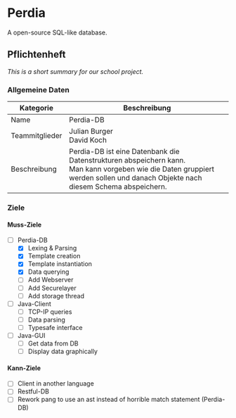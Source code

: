 # Perdia
A open-source SQL-like database.


## Pflichtenheft
*This is a short summary for our school project.*

### Allgemeine Daten
|Kategorie|Beschreibung|
|-|-|
|Name|Perdia-DB|
|Teammitglieder|Julian Burger <br> David Koch|
|Beschreibung|Perdia-DB ist eine Datenbank die Datenstrukturen abspeichern kann. <br> Man kann vorgeben wie die Daten gruppiert werden sollen und danach Objekte nach diesem Schema abspeichern.|

### Ziele
#### Muss-Ziele
- [ ] Perdia-DB
  - [x] Lexing & Parsing 
  - [x] Template creation
  - [x] Template instantiation
  - [x] Data querying
  - [ ] Add Webserver
  - [ ] Add Securelayer
  - [ ] Add storage thread
- [ ] Java-Client
  - [ ] TCP-IP queries
  - [ ] Data parsing
  - [ ] Typesafe interface
- [ ] Java-GUI
  - [ ] Get data from DB
  - [ ] Display data graphically

#### Kann-Ziele
- [ ] Client in another language
- [ ] Restful-DB
- [ ] Rework pang to use an ast instead of horrible match statement (Perdia-DB)
